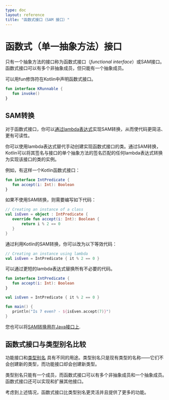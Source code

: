 ```yaml
---
type: doc
layout: reference
title: "函数式接口（SAM 接口）"
---
```


# 函数式（单一抽象方法）接口

只有一个抽象方法的接口称为函数式接口（_functional interface_）或SAM接口。函数式接口可以有多个非抽象成员，但只能有一个抽象成员。

可以用fun修饰符在Kotlin中声明函数式接口。

<div class="sample" markdown="1" theme="idea" data-highlight-only>

```kotlin
fun interface KRunnable {
   fun invoke()
}
```

</div>

## SAM转换

对于函数式接口，你可以[通过lambda表达式](lambdas.html#lambda-expressions-and-anonymous-functions)实现SAM转换，从而使代码更简洁、更有可读性。

你可以使用lambda表达式替代手动创建实现函数式接口的类。通过SAM转换，Kotlin可以将其签名与接口的单个抽象方法的签名匹配的任何lambda表达式转换为实现该接口的类的实例。

例如，有这样一个Kotlin函数式接口：

<div class="sample" markdown="1" theme="idea" data-highlight-only>

```kotlin
fun interface IntPredicate {
   fun accept(i: Int): Boolean
}
```

</div>

如果不使用SAM转换，则需要编写如下代码：

<div class="sample" markdown="1" theme="idea" data-highlight-only>

```kotlin
// Creating an instance of a class
val isEven = object : IntPredicate {
   override fun accept(i: Int): Boolean {
       return i % 2 == 0
   }
}
```

</div>

通过利用Kotlin的SAM转换，你可以改为以下等效代码：

<div class="sample" markdown="1" theme="idea" data-highlight-only>

```kotlin
// Creating an instance using lambda
val isEven = IntPredicate { it % 2 == 0 }
```

</div>

可以通过更短的lambda表达式替换所有不必要的代码。

<div class="sample" markdown="1" theme="idea" data-min-compiler-version="1.4-M1">

```kotlin
fun interface IntPredicate {
   fun accept(i: Int): Boolean
}

val isEven = IntPredicate { it % 2 == 0 }

fun main() {
   println("Is 7 even? - ${isEven.accept(7)}")
}
```

</div>

您也可以将[SAM转换用在Java接口上](java-interop.html#sam-conversions).

## 函数式接口与类型别名比较

功能接口和[类型别名](type-aliases.html) 具有不同的用途。类型别名只是现有类型的名称——它们不会创建新的类型，而功能接口却会创建新类型。

类型别名只能有一个成员，而函数式接口可以有多个非抽象成员和一个抽象成员。函数式接口还可以实现和扩展其他接口。

考虑到上述情况，函数式接口比类型别名更灵活并且提供了更多的功能。
